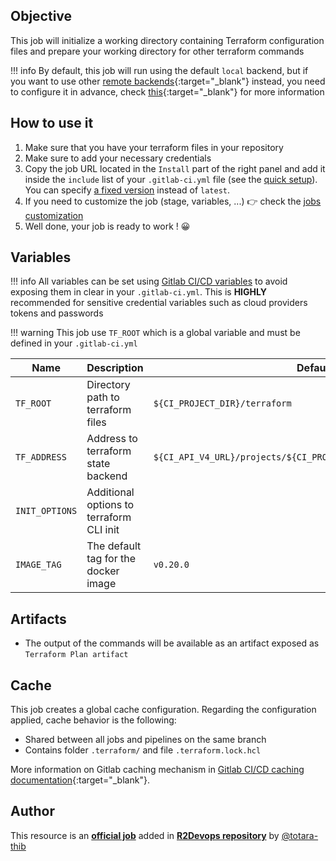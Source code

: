 ## Objective

This job will initialize a working directory containing Terraform configuration files and prepare your working directory for other terraform commands

!!! info
    By default, this job will run using the default `local` backend, but if you want to use other [remote backends](https://www.terraform.io/docs/language/settings/backends/index.html){:target="_blank"} instead, you need to configure it in advance, check [this](https://www.terraform.io/docs/language/settings/backends/remote.html){:target="_blank"} for more information
## How to use it

1. Make sure that you have your terraform files in your repository
2. Make sure to add your necessary credentials
3. Copy the job URL located in the `Install` part of the right panel and add it inside the `include` list of your `.gitlab-ci.yml` file (see the [quick setup](/use-the-hub/#quick-setup)). You can specify [a fixed version](#changelog) instead of `latest`.
4. If you need to customize the job (stage, variables, ...) 👉 check the [jobs
   customization](/use-the-hub/#jobs-customization)
5. Well done, your job is ready to work ! 😀

## Variables

!!! info
    All variables can be set using [Gitlab CI/CD variables](https://docs.gitlab.com/ee/ci/variables/README.html) to avoid exposing them in clear in your `.gitlab-ci.yml`. This is **HIGHLY** recommended for sensitive credential variables such as cloud providers tokens and passwords

!!! warning
    This job use `TF_ROOT` which is a global variable and must be defined in your `.gitlab-ci.yml`

| Name | Description | Default |
| ---- | ----------- | ------- |
| `TF_ROOT` | Directory path to terraform files | `${CI_PROJECT_DIR}/terraform` |
| `TF_ADDRESS` | Address to terraform state backend | `${CI_API_V4_URL}/projects/${CI_PROJECT_ID}/terraform/state/main` |
| `INIT_OPTIONS` | Additional options to terraform CLI init | ` ` |
| `IMAGE_TAG` | The default tag for the docker image | `v0.20.0`  |

## Artifacts

* The output of the commands will be available as an artifact exposed as `Terraform Plan artifact`

## Cache

This job creates a global cache configuration. Regarding the configuration
applied, cache behavior is the following:

* Shared between all jobs and pipelines on the same branch
* Contains folder `.terraform/` and file `.terraform.lock.hcl`

More information on Gitlab caching mechanism in [Gitlab CI/CD caching
documentation](https://docs.gitlab.com/ee/ci/caching/index.html){:target="_blank"}.



## Author
This resource is an **[official job](https://docs.r2devops.io/faq-labels/)** added in [**R2Devops repository**](https://gitlab.com/r2devops/hub) by [@totara-thib](https://gitlab.com/Totara-thib)
